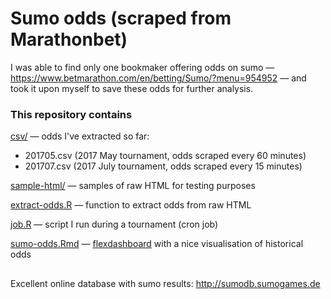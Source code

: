 # Sumo odds (scraped from Marathonbet)
I was able to find only one bookmaker offering odds on sumo — https://www.betmarathon.com/en/betting/Sumo/?menu=954952 — and took it upon myself to save these odds for further analysis.

### This repository contains
[csv/](csv) — odds I've extracted so far:
- 201705.csv (2017 May tournament, odds scraped every 60 minutes)
- 201707.csv (2017 July tournament, odds scraped every 15 minutes)

[sample-html/](sample-html) — samples of raw HTML for testing purposes

[extract-odds.R](extract-odds.R) — function to extract odds from raw HTML

[job.R](job.R) — script I run during a tournament (cron job)

[sumo-odds.Rmd](sumo-odds.Rmd) — [flexdashboard](rmarkdown.rstudio.com/flexdashboard/) with a nice visualisation of historical odds

##
Excellent online database with sumo results: http://sumodb.sumogames.de
